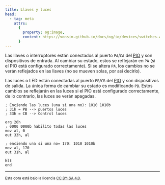 ```yaml
---
title: Llaves y luces
head:
  - tag: meta
    attrs:
      {
        property: og:image,
        content: https://vonsim.github.io/docs/og/io/devices/switches-and-leds.png,
      }
---
```


Las llaves o interruptores están conectados al puerto `PA`/`CA` del [PIO](/docs/io/modules/pio/) y son dispositivos de entrada. Al cambiar su estado, estos se reflejarán en `PA` (si el PIO está configurado correctamente). Si se altera `PA`, los cambios no se verán reflejados en las llaves (no se mueven solas, por así decirlo).

Las luces o LED están conectadas al puerto `PB`/`CB` del [PIO](/docs/io/modules/pio/) y son dispositivos de salida. La única forma de cambiar su estado es modificando `PB`. Estos cambios se reflejarán en las luces si el PIO está configurado correctamente, de lo contrario, las luces se verán apagadas.

```vonsim
; Enciende las luces (una si una no): 1010 1010b
; 31h = PB --> puertos luces
; 33h = CB --> Control luces

org 20h
; 0000 0000b habilito todas las luces
mov al, 0 
out 33h, al

; enciendo una si una no= 170: 1010 1010b
mov al, 170
out 31h, al

hlt
end
```


---

<small>Esta obra está bajo la licencia <a target="_blank" rel="license noopener noreferrer" href="http://creativecommons.org/licenses/by-sa/4.0/">CC BY-SA 4.0</a>.</small>

